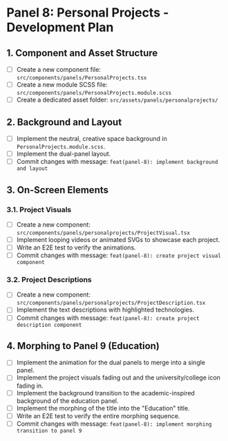 # Panel 8: Personal Projects - Development Plan

## 1. Component and Asset Structure

-   [ ] Create a new component file: `src/components/panels/PersonalProjects.tsx`
-   [ ] Create a new module SCSS file: `src/components/panels/PersonalProjects.module.scss`
-   [ ] Create a dedicated asset folder: `src/assets/panels/personalprojects/`

## 2. Background and Layout

-   [ ] Implement the neutral, creative space background in `PersonalProjects.module.scss`.
-   [ ] Implement the dual-panel layout.
-   [ ] Commit changes with message: `feat(panel-8): implement background and layout`

## 3. On-Screen Elements

### 3.1. Project Visuals

-   [ ] Create a new component: `src/components/panels/personalprojects/ProjectVisual.tsx`
-   [ ] Implement looping videos or animated SVGs to showcase each project.
-   [ ] Write an E2E test to verify the animations.
-   [ ] Commit changes with message: `feat(panel-8): create project visual component`

### 3.2. Project Descriptions

-   [ ] Create a new component: `src/components/panels/personalprojects/ProjectDescription.tsx`
-   [ ] Implement the text descriptions with highlighted technologies.
-   [ ] Commit changes with message: `feat(panel-8): create project description component`

## 4. Morphing to Panel 9 (Education)

-   [ ] Implement the animation for the dual panels to merge into a single panel.
-   [ ] Implement the project visuals fading out and the university/college icon fading in.
-   [ ] Implement the background transition to the academic-inspired background of the education panel.
-   [ ] Implement the morphing of the title into the "Education" title.
-   [ ] Write an E2E test to verify the entire morphing sequence.
-   [ ] Commit changes with message: `feat(panel-8): implement morphing transition to panel 9`
